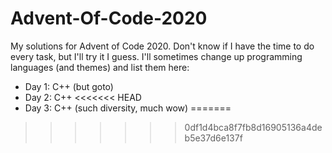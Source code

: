 # Advent-Of-Code-2020

My solutions for Advent of Code 2020.
Don't know if I have the time to do every task, but I'll try it I guess.
I'll sometimes change up programming languages (and themes) and list them here:

* Day 1: C++ (but goto)
* Day 2: C++
<<<<<<< HEAD
* Day 3: C++ (such diversity, much wow)
=======
>>>>>>> 0df1d4bca8f7fb8d16905136a4deb5e37d6e137f
